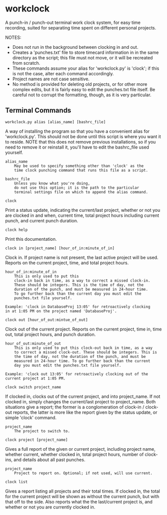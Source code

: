 # workclock

A punch-in / punch-out terminal work clock system, for easy time recording, suited for separating time spent on different personal projects.

NOTES:
- Does not run in the background between clocking in and out.
- Creates a 'punches.txt' file to store timecard information in in
the same directory as the script; this file must not move, or it
will be recreated from scratch.
- These commands assume your alias for 'workclock.py' is 'clock';
if this is not the case, alter each command accordingly.
- Project names are not case sensitive.
- No method is provided for deleting old projects, or for other
more complex edits, but it is fairly easy to edit the punches.txt
file itself. Be careful not to corrupt the formatting, though,
as it is very particular.

## Terminal Commands

`workclock.py alias [alias_name] [bashrc_file]`

  A way of installing the program so that you have a convenient
  alias for 'workclock.py'. This should not be done until this script
  is where you want it to reside. NOTE that this does not remove
  previous installations, so if you need to remove it or reinstall it,
  you'll have to edit the bashrc_file used yourself.

    alias_name
        May be used to specify something other than 'clock' as the
        time clock punching command that runs this file as a script.

    bashrc_file
        Unless you know what you're doing,
        do not use this option; it is the path to the particular
        terminal settings file on which to append the alias command.

`clock`

  Print a status update, indicating the current/last project, whether
  or not you are clocked in and when, current time, total project
  hours including current punch, and current punch duration.

`clock help`

  Print this documentation.

`clock in [project_name] [hour_of_in:minute_of_in]`

  Clock in. If project name is not present, the last active project
  will be used. Reports on the current project, time, and total
  project hours.
    
    hour_of_in:minute_of_in
        This is only used to put this
        clock-in back in time, as a way to correct a missed clock-in.
        These should be integers. This is the time of day, not the
        duration of the punch, and must be measured in 24-hour time.
        To go further back than the current day you must edit the
        punches.txt file yourself.

    Example: 'clock in DatabaseProj 13:05' for retroactively clocking
    in at 1:05 PM on the project named 'DatabaseProj'.

`clock out [hour_of_out:mintue_of_out]`

  Clock out of the current project. Reports on the current project,
  time in, time out, total project hours, and punch duration.
    
    hour_of_out:minute_of_out
        This is only used to put this clock-out back in time, as a way
        to correct a missed clock-out. These should be integers. This is
        the time of day, not the duration of the punch, and must be
        measured in 24-hour time. To go further back than the current
        day you must edit the punches.txt file yourself.

    Example: 'clock out 13:05' for retroactively clocking out of the
    current project at 1:05 PM.

`clock switch project_name`

  If clocked in, clocks out of the current project, and into
  project_name. If not clocked in, simply changes the current/last
  project to project_name. Both situations give a report; the former is
  a conglomeration of clock-in / clock-out reports, the latter is more
  like the report given by the status update, or simple 'clock' command.
    
    project_name
        The project to switch to.
        
`clock project [project_name]`

  Gives a full report of the given or current project, including project
  name, whether current, whether clocked in, total project hours, number
  of clock-ins, and details about all past punches.

    project_name
        Project to report on. Optional; if not used, will use current.

`clock list`

  Gives a report listing all projects and their total times. If clocked
  in, the total for the current project will be shown as without the
  current punch, but with that off to the side. Also reports what the
  the last/current project is, and whether or not you are currently
  clocked in.
